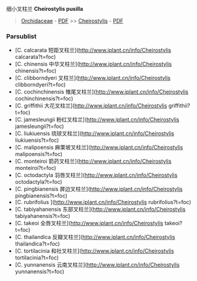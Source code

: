细小叉柱兰 **Cheirostylis pusilla**

> [Orchidaceae](http://www.iplant.cn/info/Orchidaceae?t=foc) - [PDF](http://www.iplant.cn/foc/pdf/Orchidaceae.pdf) >> [Cheirostylis](http://www.iplant.cn/info/Cheirostylis?t=foc) - [PDF](http://www.iplant.cn/foc/pdf/Cheirostylis.pdf)

### Parsublist

* [C.  calcarata  短距叉柱兰](http://www.iplant.cn/info/Cheirostylis calcarata?t=foc)
* [C.  chinensis  中华叉柱兰](http://www.iplant.cn/info/Cheirostylis chinensis?t=foc)
* [C.  clibborndyeri  叉柱兰](http://www.iplant.cn/info/Cheirostylis clibborndyeri?t=foc)
* [C.  cochinchinensis  雉尾叉柱兰](http://www.iplant.cn/info/Cheirostylis cochinchinensis?t=foc)
* [C.  griffithii  大花叉柱兰](http://www.iplant.cn/info/Cheirostylis griffithii?t=foc)
* [C.  jamesleungii  粉红叉柱兰](http://www.iplant.cn/info/Cheirostylis jamesleungii?t=foc)
* [C.  liukiuensis  琉球叉柱兰](http://www.iplant.cn/info/Cheirostylis liukiuensis?t=foc)
* [C.  malipoensis  麻栗坡叉柱兰](http://www.iplant.cn/info/Cheirostylis malipoensis?t=foc)
* [C.  monteiroi  箭药叉柱兰](http://www.iplant.cn/info/Cheirostylis monteiroi?t=foc)
* [C.  octodactyla  羽唇叉柱兰](http://www.iplant.cn/info/Cheirostylis octodactyla?t=foc)
* [C.  pingbianensis  屏边叉柱兰](http://www.iplant.cn/info/Cheirostylis pingbianensis?t=foc)
* [C.  rubrifolius  ](http://www.iplant.cn/info/Cheirostylis rubrifolius?t=foc)
* [C.  tabiyahanensis  东部叉柱兰](http://www.iplant.cn/info/Cheirostylis tabiyahanensis?t=foc)
* [C.  takeoi  全唇叉柱兰](http://www.iplant.cn/info/Cheirostylis takeoi?t=foc)
* [C.  thailandica  反瓣叉柱兰](http://www.iplant.cn/info/Cheirostylis thailandica?t=foc)
* [C.  tortilacinia  和社叉柱兰](http://www.iplant.cn/info/Cheirostylis tortilacinia?t=foc)
* [C.  yunnanensis  云南叉柱兰](http://www.iplant.cn/info/Cheirostylis yunnanensis?t=foc)
